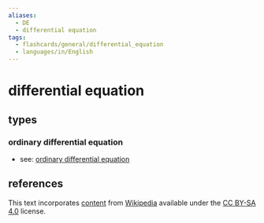 ```yaml
---
aliases:
  - DE
  - differential equation
tags:
  - flashcards/general/differential_equation
  - languages/in/English
---
```


# differential equation

## types

### ordinary differential equation

- see: [ordinary differential equation](ordinary%20differential%20equation.md)

## references

This text incorporates [content](https://en.wikipedia.org/wiki/differential_equation) from [Wikipedia](Wikipedia.md) available under the [CC BY-SA 4.0](https://creativecommons.org/licenses/by-sa/4.0/) license.
